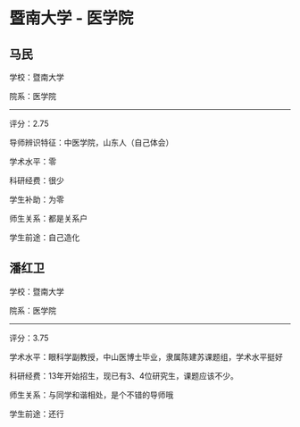# 暨南大学 - 医学院

## 马民

学校：暨南大学

院系：医学院

* * *

评分：2.75

导师辨识特征：中医学院，山东人（自己体会）

学术水平：零

科研经费：很少

学生补助：为零

师生关系：都是关系户

学生前途：自己造化

## 潘红卫

学校：暨南大学

院系：医学院

* * *

评分：3.75

学术水平：眼科学副教授，中山医博士毕业，隶属陈建苏课题组，学术水平挺好

科研经费：13年开始招生，现已有3、4位研究生，课题应该不少。

师生关系：与同学和谐相处，是个不错的导师哦

学生前途：还行